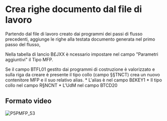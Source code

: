 # Crea righe documento dal file di lavoro
Partendo dal file di lavoro creato dai programmi dei passi di flusso precedenti, aggiunge le righe alla testata documento generata nel primo passo del flusso,

Nella tabella di lancio B£JXX è ncessario impostare nel campo "Parametri aggiuntivi" il Tipo MFP.

Se il campo BTFL01 gestito dai programmi di costruzione è valorizzato e sulla riga da creare è presente il tipo collo (campo §§TNCT) crea un nuovo contenitore MFP e il suo relativo alias.
 \* L'alias è nel campo B£KEY1
 \* Il tipo collo nel campo R§NCNT
 \* L'UdM nel campo BTCD20

## Formato video
![P5PMFP_53](https://doc.smeup.com/immagini/MBDOC_OGG-P_V5AT51Z/P5PMFP_53.png)